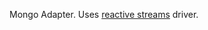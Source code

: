 Mongo Adapter. Uses [reactive streams](https://mongodb.github.io/mongo-java-driver-reactivestreams/) driver.
